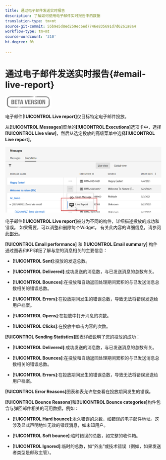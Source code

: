 ```yaml
---
title: 通过电子邮件发送实时报告
description: 了解如何使用电子邮件实时报告中的数据
translation-type: tm+mt
source-git-commit: 55b9e5d8ed259ec6ed7746e835691d7d6261a8a4
workflow-type: tm+mt
source-wordcount: '310'
ht-degree: 0%

---
```


# 通过电子邮件发送实时报告{#email-live-report}

![](../assets/do-not-localize/badge.png)

电子邮件&#x200B;**[!UICONTROL Live report]**&#x200B;仅目标特定电子邮件投放。

从&#x200B;**[!UICONTROL Messages]**&#x200B;菜单的&#x200B;**[!UICONTROL Executions]**&#x200B;选项卡中，选择&#x200B;**[!UICONTROL Live view]**，然后从选定投放的高级菜单中选择&#x200B;**[!UICONTROL Live report]**。

![](../assets/live_report.png)

电子邮件&#x200B;**[!UICONTROL Live report]**&#x200B;被分为不同的构件，详细描述投放的成功和错误。 如果需要，可以调整和删除每个Widget。 有关此内容的详细信息，请参阅此[部分](live-report.md#modify-dashboard)。

**[!UICONTROL Email performance]** 和 **[!UICONTROL Email summary]** 构件通过图表和KPI详细了解与您的消息相关的主要信息：

* **[!UICONTROL Sent]**:投放的发送总数。

* **[!UICONTROL Delivered]**:成功发送的消息数，与已发送消息的总数有关。

* **[!UICONTROL Bounces]**:在投放和自动返回处理期间累积的与已发送消息总数相关的错误总数。

* **[!UICONTROL Errors]**:在投放期间发生的错误总数，导致无法将错误发送给用户档案。

* **[!UICONTROL Opens]**:在投放中打开消息的次数。

* **[!UICONTROL Clicks]**:在投放中单击内容的次数。

**[!UICONTROL Sending Statistics]**&#x200B;图表详细说明了您的投放的成功：

* **[!UICONTROL Delivered]**:成功发送的消息数，与已发送消息的总数有关。

* **[!UICONTROL Bounces]**:在投放和自动返回处理期间累积的与已发送消息总数相关的错误总数。

* **[!UICONTROL Errors]**:在投放期间发生的错误总数，导致无法将错误发送给用户档案。

**[!UICONTROL Error Reasons]**&#x200B;图表和表允许您查看在投放期间发生的错误。

**[!UICONTROL Bounce Reasons]**&#x200B;和&#x200B;**[!UICONTROL Bounce categories]**&#x200B;构件包含与弹回邮件相关的可用数据，例如：

* **[!UICONTROL Hard bounce]**:永久错误的总数，如错误的电子邮件地址。这涉及显式声明地址无效的错误消息，如未知用户。

* **[!UICONTROL Soft bounce]**:临时错误的总数，如完整的收件箱。

* **[!UICONTROL Ignored]**:临时的总数，如“外出”或技术错误（例如，如果发送者类型是邮政主管）。

